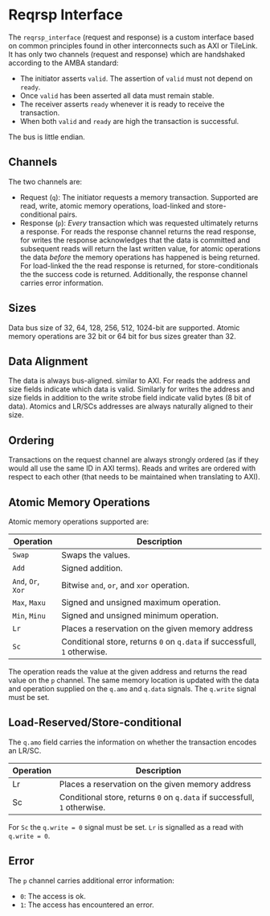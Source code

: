 # Reqrsp Interface

The `reqrsp_interface` (request and response) is a custom interface based on
common principles found in other interconnects such as AXI or TileLink. It has
only two channels (request and response) which are handshaked according to the
AMBA standard:

- The initiator asserts `valid`. The assertion of `valid` must not depend on
  `ready`.
- Once `valid` has been asserted all data must remain stable.
- The receiver asserts `ready` whenever it is ready to receive the transaction.
- When both `valid` and `ready` are high the transaction is successful.

The bus is little endian.

## Channels

The two channels are:

- Request (`q`): The initiator requests a memory transaction. Supported are
  read, write, atomic memory operations, load-linked and store-conditional
  pairs.
- Response (`p`): _Every_ transaction which was requested ultimately returns a
  response. For reads the response channel returns the read response, for writes
  the response acknowledges that the data is committed and subsequent reads will
  return the last written value, for atomic operations the data _before_ the
  memory operations has happened is being returned. For load-linked the the read
  response is returned, for store-conditionals the the success code is returned.
  Additionally, the response channel carries error information.

## Sizes

Data bus size of 32, 64, 128, 256, 512, 1024-bit are supported. Atomic memory
operations are 32 bit or 64 bit for bus sizes greater than 32.

## Data Alignment

The data is always bus-aligned. similar to AXI. For reads the address and size
fields indicate which data is valid. Similarly for writes the address and size
fields in addition to the write strobe field indicate valid bytes (8 bit of
data). Atomics and LR/SCs addresses are always naturally aligned to their size.

## Ordering

Transactions on the request channel are always strongly ordered (as if they
would all use the same ID in AXI terms). Reads and writes are ordered with
respect to each other (that needs to be maintained when translating to AXI).

## Atomic Memory Operations

Atomic memory operations supported are:

| Operation          | Description                                                               |
| ------------------ | ------------------------------------------------------------------------- |
| `Swap`             | Swaps the values.                                                         |
| `Add`              | Signed addition.                                                          |
| `And`, `Or`, `Xor` | Bitwise `and`, `or`, and `xor` operation.                                 |
| `Max`, `Maxu`      | Signed and unsigned maximum operation.                                    |
| `Min`, `Minu`      | Signed and unsigned minimum operation.                                    |
| `Lr`               | Places a reservation on the given memory address                          |
| `Sc`               | Conditional store, returns `0` on `q.data` if successfull, `1` otherwise. |


The operation reads the value at the given address and returns the read value on
the `p` channel. The same memory location is updated with the data and operation
supplied on the `q.amo` and `q.data` signals. The `q.write` signal must be set.

## Load-Reserved/Store-conditional

The `q.amo` field carries the information on whether the transaction encodes an
LR/SC.

| Operation    | Description                                                               |
| ------------ | ------------------------------------------------------------------------- |
| Lr           | Places a reservation on the given memory address                          |
| Sc           | Conditional store, returns `0` on `q.data` if successfull, `1` otherwise. |

For `Sc` the `q.write = 0` signal must be set. `Lr` is signalled as a read with
`q.write = 0`.

## Error

The `p` channel carries additional error information:

- `0`: The access is ok.
- `1`: The access has encountered an error.
